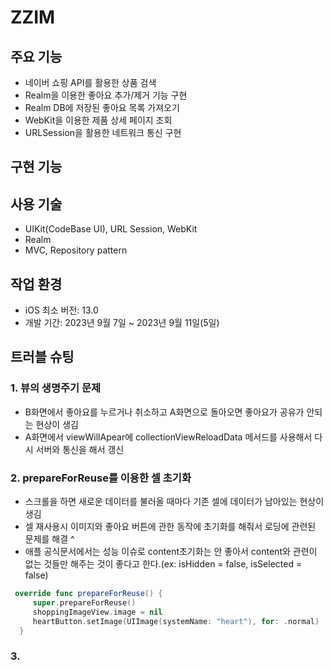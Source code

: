 # ZZIM

## 주요 기능
- 네이버 쇼핑 API를 활용한 상품 검색
- Realm을 이용한 좋아요 추가/제거 기능 구현
- Realm DB에 저장된 좋아요 목록 가져오기
- WebKit을 이용한 제품 상세 페이지 조회
- URLSession을 활용한 네트워크 통신 구현

## 구현 기능 

## 사용 기술
- UIKit(CodeBase UI), URL Session, WebKit
- Realm
- MVC, Repository pattern

  
## 작업 환경
- iOS 최소 버전: 13.0
- 개발 기간: 2023년 9월 7일 ~ 2023년 9월 11일(5일)
  
## 트러블 슈팅
### 1. 뷰의 생명주기 문제
- B화면에서 좋아요를 누르거나 취소하고 A화면으로 돌아오면 좋아요가 공유가 안되는 현상이 생김
- A화면에서 viewWillApear에 collectionViewReloadData 메서드를 사용해서 다시 서버와 통신을 해서 갱신

### 2. prepareForReuse를 이용한 셀 초기화
- 스크롤을 하면 새로운 데이터를 불러올 때마다 기존 셀에 데이터가 남아있는 현상이 생김
- 셀 재사용시 이미지와 좋아요 버튼에 관한 동작에 초기화를 해줘서 로딩에 관련된 문제를 해결 ^
- 애플 공식문서에서는 성능 이슈로 content초기화는 안 좋아서 content와 관련이 없는 것들만 해주는 것이 좋다고 한다.(ex: isHidden = false, isSelected = false)
  
```swift
 override func prepareForReuse() {
     super.prepareForReuse()
     shoppingImageView.image = nil
     heartButton.setImage(UIImage(systemName: "heart"), for: .normal)
  }
```

### 3. 
